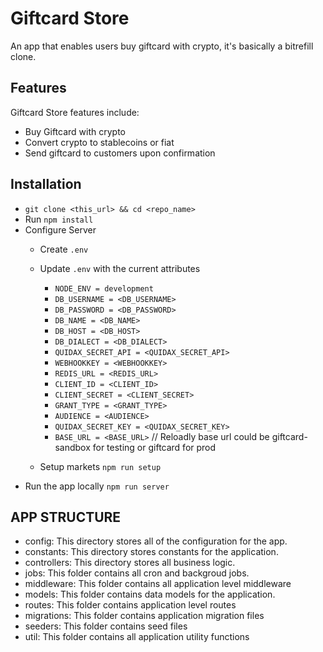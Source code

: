 # Giftcard Store

An app that enables users buy giftcard with crypto, it's basically a bitrefill clone.

## Features

Giftcard Store features include:

- Buy Giftcard with crypto
- Convert crypto to stablecoins or fiat
- Send giftcard to customers upon confirmation

## Installation

- `git clone <this_url> && cd <repo_name>`
- Run `npm install`
- Configure Server
    - Create `.env`
    - Update `.env` with the current attributes
        - `NODE_ENV = development`
        - `DB_USERNAME = <DB_USERNAME>`
        - `DB_PASSWORD = <DB_PASSWORD>`
        - `DB_NAME = <DB_NAME>`
        - `DB_HOST = <DB_HOST>`
        - `DB_DIALECT = <DB_DIALECT>`
        - `QUIDAX_SECRET_API = <QUIDAX_SECRET_API>`
        - `WEBHOOKKEY = <WEBHOOKKEY>`
        - `REDIS_URL = <REDIS_URL>`
        - `CLIENT_ID = <CLIENT_ID>`
        - `CLIENT_SECRET = <CLIENT_SECRET>`
        - `GRANT_TYPE = <GRANT_TYPE>`
        - `AUDIENCE = <AUDIENCE>`
        - `QUIDAX_SECRET_KEY = <QUIDAX_SECRET_KEY>`
        - `BASE_URL = <BASE_URL>` // Reloadly base url could be giftcard-sandbox for testing or giftcard for prod

    - Setup markets `npm run setup`
- Run the app locally `npm run server`

## APP STRUCTURE

- config: This directory stores all of the configuration for the app.
- constants: This directory stores constants for the application.
- controllers: This directory stores all business logic.
- jobs: This folder contains all cron and backgroud jobs.
- middleware: This folder contains all application level middleware
- models: This folder contains data models for the application.
- routes: This folder contains application level routes
- migrations: This folder contains application migration files
- seeders: This folder contains seed files
- util: This folder contains all application utility functions